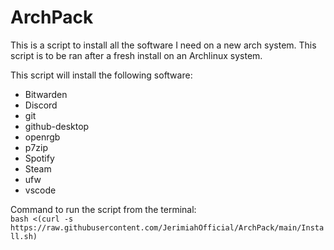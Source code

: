 # ArchPack
This is a script to install all the software I need on a new arch system. This script is to be ran after a fresh install on an Archlinux system.

This script will install the following software:
- Bitwarden
- Discord
- git
- github-desktop
- openrgb
- p7zip
- Spotify
- Steam
- ufw
- vscode

Command to run the script from the terminal:  
`bash <(curl -s https://raw.githubusercontent.com/JerimiahOfficial/ArchPack/main/Install.sh)`
